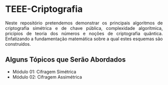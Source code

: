 # TEEE-Criptografia
<p align='justify'>Neste repositório pretendemos demonstrar os principais algoritmos de criptografia simétrica e de chave pública, complexidade algorítmica, pricípios de teoria dos números e noções de criptografia quântica. Enfatizando a fundamentação matemática sobre a qual estes esquemas são construídos.</p>

## Alguns Tópicos que Serão Abordados
- Módulo 01: Cifragem Simétrica
- Módulo 02: Cifragem Assimétrica